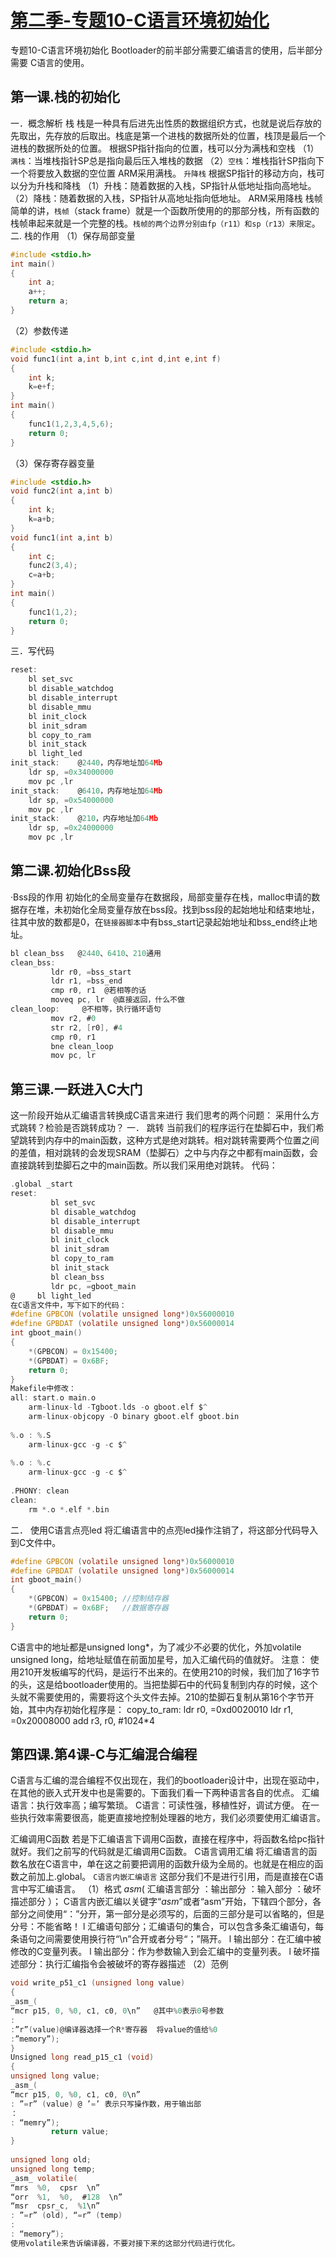 # [第二季-专题10-C语言环境初始化](https://www.cnblogs.com/free-1122/p/11452038.html) 

专题10-C语言环境初始化
    Bootloader的前半部分需要汇编语言的使用，后半部分需要 C语言的使用。
## 第一课.栈的初始化
 
一．概念解析
栈
栈是一种具有后进先出性质的数据组织方式，也就是说后存放的先取出，先存放的后取出。栈底是第一个进栈的数据所处的位置，栈顶是最后一个进栈的数据所处的位置。
根据SP指针指向的位置，栈可以分为满栈和空栈
（1）`满栈`：当堆栈指针SP总是指向最后压入堆栈的数据
（2）`空栈`：堆栈指针SP指向下一个将要放入数据的空位置
ARM采用满栈。
`升降栈`
根据SP指针的移动方向，栈可以分为升栈和降栈
（1）升栈：随着数据的入栈，SP指针从低地址指向高地址。
（2）降栈：随着数据的入栈，SP指针从高地址指向低地址。
ARM采用降栈
栈帧
简单的讲，`栈帧`（stack frame）就是一个函数所使用的的那部分栈，所有函数的栈帧串起来就是一个完整的栈。`栈帧的两个边界分别由fp（r11）和sp（r13）来限定`。
二. 栈的作用
（1）保存局部变量
```C
#include <stdio.h>
int main()
{
    int a;
    a++;
    return a;
}
```
（2）参数传递
```C
#include <stdio.h>
void func1(int a,int b,int c,int d,int e,int f)
{
    int k;
    k=e+f;
}
int main()
{
    func1(1,2,3,4,5,6);
    return 0;
}
```
（3）保存寄存器变量
```C
#include <stdio.h>
void func2(int a,int b)
{
    int k;
    k=a+b;
}
void func1(int a,int b)
{
    int c;
    func2(3,4);
    c=a+b;
}
int main()
{
    func1(1,2);
    return 0;
}
```
三．写代码
```C
reset:
    bl set_svc
    bl disable_watchdog
    bl disable_interrupt
    bl disable_mmu
    bl init_clock
    bl init_sdram
    bl copy_to_ram
    bl init_stack
    bl light_led
init_stack:    @2440，内存地址加64Mb
    ldr sp, =0x34000000
    mov pc ,lr
init_stack:    @6410，内存地址加64Mb
    ldr sp, =0x54000000
    mov pc ,lr
init_stack:    @210，内存地址加64Mb
    ldr sp, =0x24000000
    mov pc ,lr
 ```
## 第二课.初始化Bss段
·Bss段的作用
初始化的全局变量存在数据段，局部变量存在栈，malloc申请的数据存在堆，未初始化全局变量存放在bss段。找到bss段的起始地址和结束地址，往其中放的数都是0，在`链接器脚本`中有bss_start记录起始地址和bss_end终止地址。
```C
bl clean_bss   @2440、6410、210通用
clean_bss:
         ldr r0, =bss_start
         ldr r1, =bss_end
         cmp r0, r1  @若相等的话
         moveq pc, lr  @直接返回，什么不做
clean_loop:     @不相等，执行循环语句
         mov r2, #0
         str r2, [r0], #4
         cmp r0, r1
         bne clean_loop
         mov pc, lr
```
## 第三课.一跃进入C大门
这一阶段开始从汇编语言转换成C语言来进行
我们思考的两个问题：
         采用什么方式跳转？检验是否跳转成功？
一． 跳转
当前我们的程序运行在垫脚石中，我们希望跳转到内存中的main函数，这种方式是绝对跳转。相对跳转需要两个位置之间的差值，相对跳转的会发现SRAM（垫脚石）之中与内存之中都有main函数，会直接跳转到垫脚石之中的main函数。所以我们采用绝对跳转。
代码：
```C
.global _start
reset:
         bl set_svc
         bl disable_watchdog
         bl disable_interrupt
         bl disable_mmu
         bl init_clock
         bl init_sdram
         bl copy_to_ram
         bl init_stack
         bl clean_bss
         ldr pc, =gboot_main
@     bl light_led
在C语言文件中，写下如下的代码：
#define GPBCON (volatile unsigned long*)0x56000010
#define GPBDAT (volatile unsigned long*)0x56000014
int gboot_main()
{
    *(GPBCON) = 0x15400;
    *(GPBDAT) = 0x6BF;
    return 0;   
}
Makefile中修改：
all: start.o main.o
    arm-linux-ld -Tgboot.lds -o gboot.elf $^
    arm-linux-objcopy -O binary gboot.elf gboot.bin
   
%.o : %.S
    arm-linux-gcc -g -c $^
   
%.o : %.c
    arm-linux-gcc -g -c $^
   
.PHONY: clean
clean:
    rm *.o *.elf *.bin
```
二． 使用C语言点亮led
         将汇编语言中的点亮led操作注销了，将这部分代码导入到C文件中。
```C
#define GPBCON (volatile unsigned long*)0x56000010
#define GPBDAT (volatile unsigned long*)0x56000014
int gboot_main()
{
    *(GPBCON) = 0x15400; //控制结存器
    *(GPBDAT) = 0x6BF;   //数据寄存器
    return 0;   
}
```
C语言中的地址都是unsigned long*，为了减少不必要的优化，外加volatile unsigned long，给地址赋值在前面加星号，加入汇编代码的值就好。
注意：
使用210开发板编写的代码，是运行不出来的。在使用210的时候，我们加了16字节的头，这是给bootloader使用的。当把垫脚石中的代码复制到内存的时候，这个头就不需要使用的，需要将这个头文件去掉。210的垫脚石复制从第16个字节开始，其中内存初始化程序是：
         copy_to_ram:
    ldr r0, =0xd0020010
    ldr r1, =0x20008000
    add r3, r0, #1024*4
## 第四课.第4课-C与汇编混合编程
C语言与汇编的混合编程不仅出现在，我们的bootloader设计中，出现在驱动中，在其他的嵌入式开发中也是需要的。下面我们看一下两种语言各自的优点。
汇编语言：执行效率高；编写繁琐。
C语言：可读性强，移植性好，调试方便。
在一些执行效率需要很高，能更直接地控制处理器的地方，我们必须要使用汇编语言。
 
汇编调用C函数
若是下汇编语言下调用C函数，直接在程序中，将函数名给pc指针就好。我们之前写的代码就是汇编调用C函数。
C语言调用汇编
将汇编语言的函数名放在C语言中，单在这之前要把调用的函数升级为全局的。也就是在相应的函数之前加上.global。
`C语言内嵌汇编语言`
这部分我们不是进行引用，而是直接在C语言中写汇编语言。
（1）格式
_asm_(
汇编语言部分
：输出部分
：输入部分
：破坏描述部分
）；
C语言内嵌汇编以关键字“_asm_”或者“asm”开始，下辖四个部分，各部分之间使用“：”分开，第一部分是必须写的，后面的三部分是可以省略的，但是分号：不能省略！
l  汇编语句部分；汇编语句的集合，可以包含多条汇编语句，每条语句之间需要使用换行符“\n”合开或者分号“；”隔开。
l  输出部分：在汇编中被修改的C变量列表。
l  输出部分：作为参数输入到会汇编中的变量列表。
l  破坏描述部分：执行汇编指令会被破坏的寄存器描述
（2）范例
```C
void write_p51_c1 (unsigned long value)
{       
_asm_(
“mcr p15, 0, %0, c1, c0, 0\n”   @其中%0表示0号参数
:
:”r”(value)@编译器选择一个R*寄存器  将value的值给%0
:”memory”);
}
Unsigned long read_p15_c1 (void)
{
unsigned long value;
_asm_(
“mcr p15, 0, %0, c1, c0, 0\n”
: ”=r” (value) @ ’=’ 表示只写操作数，用于输出部
：
: “memry”);
         return value;
}
 
unsigned long old;
unsigned long temp;  
_asm_ volatile(
“mrs  %0,  cpsr  \n”
“orr  %1,  %0,  #128  \n”
“msr  cpsr_c,  %1\n”
: ”=r” (old), “=r” (temp)
:
: “memory”);
使用volatile来告诉编译器，不要对接下来的这部分代码进行优化。
``` 